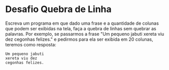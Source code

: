 ﻿# Desafio Quebra de Linha

Escreva um programa em que dado uma frase e a quantidade de colunas que podem ser exibidas na tela, faça a quebra de linhas sem quebrar as palavras.
Por exemplo, se passarmos a frase "Um pequeno jabuti xereta viu dez cegonhas felizes." e pedirmos para ela ser exibida em 20 colunas, teremos como resposta:

```
Um pequeno jabuti
xereta viu dez
cegonhas felizes.
```